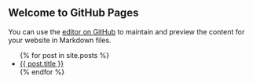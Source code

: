## Welcome to GitHub Pages

You can use the [editor on GitHub](https://github.com/nathanchoui/nathan.github.io/edit/gh-pages/index.md) to maintain and preview the content for your website in Markdown files.



<ul>
{% for post in site.posts %}
<li>
<a href="{{ post.url }}">{{ post.title }}</a>
</li>
{% endfor %}
</ul>

